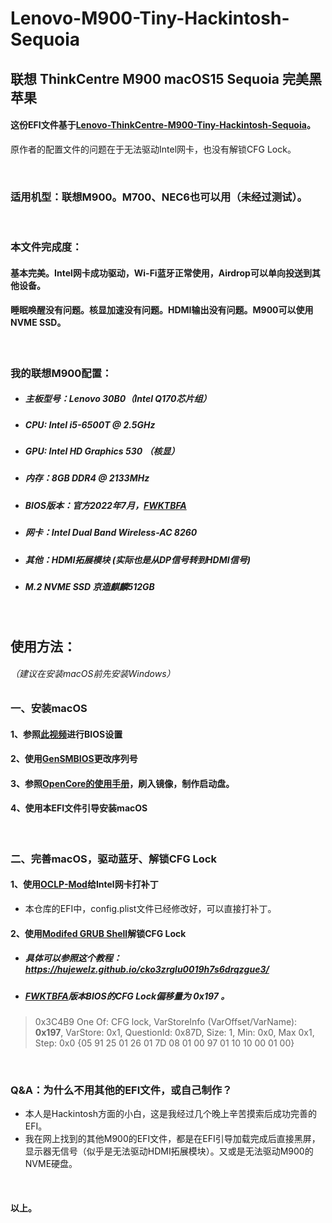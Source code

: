 # Lenovo-M900-Tiny-Hackintosh-Sequoia
## 联想 ThinkCentre M900 macOS15 Sequoia 完美黑苹果



#### 这份EFI文件基于[Lenovo-ThinkCentre-M900-Tiny-Hackintosh-Sequoia](https://github.com/tyl3rsleeps/Lenovo-ThinkCentre-M900-Tiny-Hackintosh-Sequoia)。
原作者的配置文件的问题在于无法驱动Intel网卡，也没有解锁CFG Lock。

<br />

### 适用机型：联想M900。M700、NEC6也可以用（未经过测试）。

<br />

### 本文件完成度：

#### 基本完美。Intel网卡成功驱动，Wi-Fi蓝牙正常使用，Airdrop可以单向投送到其他设备。     

#### 睡眠唤醒没有问题。核显加速没有问题。HDMI输出没有问题。M900可以使用NVME SSD。
<br />

### 我的联想M900配置：

- ##### 主板型号：Lenovo 30B0（Intel Q170芯片组）
- ##### CPU: Intel i5-6500T @ 2.5GHz
- ##### GPU: Intel HD Graphics 530 （核显）
- ##### 内存：8GB DDR4 @ 2133MHz
- ##### BIOS版本：官方2022年7月，[FWKTBFA](https://pcsupport.lenovo.com/us/en/products/desktops-and-all-in-ones/thinkcentre-m-series-desktops/thinkcentre-m900/downloads/ds105487-flash-bios-update-intel-b150-for-thinkcentre-m700-tiny-thinkcentre-m800-m900-m900x-tiny)
- ##### 网卡：Intel Dual Band Wireless-AC 8260
- ##### 其他：HDMI拓展模块 (实际也是从DP信号转到HDMI信号)
- ##### M.2 NVME SSD 京造麒麟512GB

<br />

## 使用方法：

###### （建议在安装macOS前先安装Windows）
### 一、安装macOS

#### 1、参照[此视频](https://www.youtube.com/watch?v=u2KaYy_93QI)进行BIOS设置

#### 2、使用[GenSMBIOS](https://github.com/corpnewt/GenSMBIOS)更改序列号

#### 3、参照[OpenCore的使用手册](https://sumingyd.github.io/OpenCore-Install-Guide/installer-guide/)，刷入镜像，制作启动盘。

#### 4、使用本EFI文件引导安装macOS

<br />

### 二、完善macOS，驱动蓝牙、解锁CFG Lock

#### 1、使用[OCLP-Mod](https://github.com/laobamac/OCLP-Mod/releases/tag/2.6.4)给Intel网卡打补丁

- 本仓库的EFI中，config.plist文件已经修改好，可以直接打补丁。

#### 2、使用[Modifed GRUB Shell](https://github.com/datasone/grub-mod-setup_var/releases)解锁CFG Lock

- ##### 具体可以参照这个教程：https://hujewelz.github.io/cko3zrglu0019h7s6drqzgue3/
- ##### [FWKTBFA](https://pcsupport.lenovo.com/us/en/products/desktops-and-all-in-ones/thinkcentre-m-series-desktops/thinkcentre-m900/downloads/ds105487-flash-bios-update-intel-b150-for-thinkcentre-m700-tiny-thinkcentre-m800-m900-m900x-tiny)版本BIOS的CFG Lock偏移量为 **0x197** 。
 > 0x3C4B9 				One Of: CFG lock, VarStoreInfo (VarOffset/VarName): **0x197**, VarStore: 0x1, QuestionId: 0x87D, Size: 1, Min: 0x0, Max 0x1, Step: 0x0 {05 91 25 01 26 01 7D 08 01 00 97 01 10 10 00 01 00}


<br />

### Q&A：为什么不用其他的EFI文件，或自己制作？

- 本人是Hackintosh方面的小白，这是我经过几个晚上辛苦摸索后成功完善的EFI。
- 我在网上找到的其他M900的EFI文件，都是在EFI引导加载完成后直接黑屏，显示器无信号（似乎是无法驱动HDMI拓展模块）。又或是无法驱动M900的NVME硬盘。

<br />

#### 以上。
